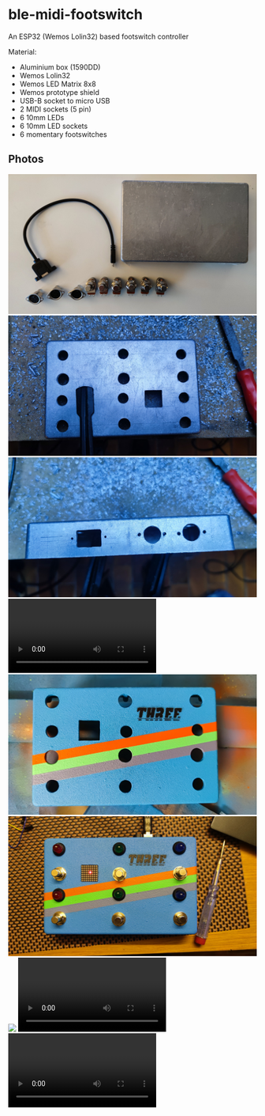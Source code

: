 # ble-midi-footswitch

An ESP32 (Wemos Lolin32) based footswitch controller 

Material:

 * Aluminium box (1590DD)
 * Wemos Lolin32
 * Wemos LED Matrix 8x8
 * Wemos prototype shield
 * USB-B socket to micro USB
 * 2 MIDI sockets (5 pin)
 * 6 10mm LEDs
 * 6 10mm LED sockets
 * 6 momentary footswitches

## Photos

![](https://github.com/teemow/ble-midi-footswitch/blob/main/docs/photos/raw_case.jpg?raw=true)
![](https://github.com/teemow/ble-midi-footswitch/blob/main/docs/photos/raw_case_with_holes.jpg?raw=true)
![](https://github.com/teemow/ble-midi-footswitch/blob/main/docs/photos/raw_case_with_holes_back.jpg?raw=true)
![](https://github.com/teemow/ble-midi-footswitch/blob/main/docs/photos/testing_ble_with_a_switch.mp4?raw=true)
![](https://github.com/teemow/ble-midi-footswitch/blob/main/docs/photos/painted_case.jpg?raw=true)
![](https://github.com/teemow/ble-midi-footswitch/blob/main/docs/photos/fully_assembled.jpg?raw=true)
![](https://github.com/teemow/ble-midi-footswitch/blob/main/docs/photos/fully_assembled_back.jpg?raw=true)
![](https://github.com/teemow/ble-midi-footswitch/blob/main/docs/photos/testing_leds.mp4?raw=true)
![](https://github.com/teemow/ble-midi-footswitch/blob/main/docs/photos/testing_the_matrix.mp4?raw=true)

